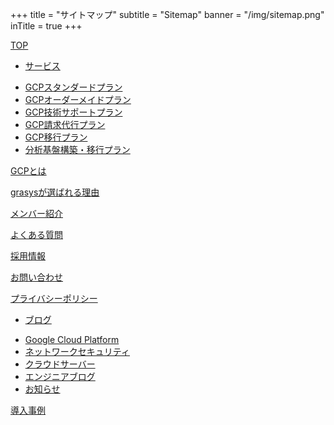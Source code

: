 +++
title = "サイトマップ"
subtitle = "Sitemap"
banner = "/img/sitemap.png"
inTitle = true
+++

[TOP](/)

* [サービス](/service)
 - [GCPスタンダードプラン](/service/standard)
 - [GCPオーダーメイドプラン](/servicee/order)
 - [GCP技術サポートプラン](/service/support)
 - [GCP請求代行プラン](/service/claim)
 - [GCP移行プラン](/service/migration)
 - [分析基盤構築・移行プラン](/service/analysis)

[GCPとは](/gcp)

[grasysが選ばれる理由](/select)

[メンバー紹介](/member)

[よくある質問](/qa)

[採用情報](/adoption)

[お問い合わせ](/contact)

[プライバシーポリシー](/privacy)

* [ブログ](/blog)
 - [Google Cloud Platform](/blog/gcp)
 - [ネットワークセキュリティ](/blog/networksecurity)
 - [クラウドサーバー](/blog/cloudserver)
 - [エンジニアブログ](/blog/engineerblog)
 - [お知らせ](/blog/news)

[導入事例](/case)